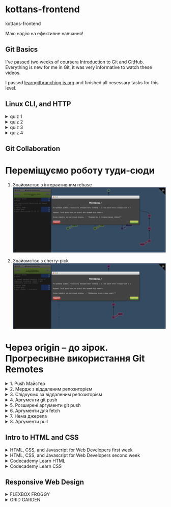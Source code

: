 # kottans-frontend

kottans-frontend

Маю надію на ефективне навчання!

## Git Basics

I've passed two weeks of coursera Introduction to Git and GitHub. Everything is new for me in Git, it was very
informative to watch these videos.

I passed [learngitbranching.js.org](learngitbranching.js.org) and finished all nesessary tasks for this level.

## Linux CLI, and HTTP

<details>
   <summary>quiz 1</summary>

![alt text](https://github.com/GavryshSergii/kottans-frontend/blob/main/task_linux_cli/quiz_1.png "linux quiz 1")
</details>
<details>
   <summary>quiz 2</summary>

![alt text](https://github.com/GavryshSergii/kottans-frontend/blob/main/task_linux_cli/quiz_2.png "linux quiz 2")
</details>
<details>
   <summary>quiz 3</summary>

![alt text](https://github.com/GavryshSergii/kottans-frontend/blob/main/task_linux_cli/quiz_3.png "linux quiz 3")
</details>
<details>
   <summary>quiz 4</summary>

![alt text](https://github.com/GavryshSergii/kottans-frontend/blob/main/task_linux_cli/quiz_4.png "linux quiz 4")
</details>

## Git Collaboration

# Переміщуємо роботу туди-сюди

1. Знайомство з інтерактивним rebase
   ![alt text](https://github.com/GavryshSergii/kottans-frontend/blob/main/task_git_collaboration/move1.png "Знайомство з інтерактивним rebase")

2. Знайомство з cherry-pick
   ![alt text](https://github.com/GavryshSergii/kottans-frontend/blob/main/task_git_collaboration/move2.png "Знайомство з cherry-pick")

# Через origin – до зірок. Прогресивне використання Git Remotes

<details>
   <summary>1. Push Майстер</summary>

![alt text](https://github.com/GavryshSergii/kottans-frontend/blob/main/task_git_collaboration/remoteAdvanced1.png "Push Майстер")
</details>
<details>
   <summary>2. Мердж з віддаленим репозиторієм</summary>

![alt text](https://github.com/GavryshSergii/kottans-frontend/blob/main/task_git_collaboration/remoteAdvanced2.png "Мердж з віддаленим репозиторієм")
</details>
<details>
   <summary>3. Слідкуємо за віддаленим репозиторієм</summary>

![alt text](https://github.com/GavryshSergii/kottans-frontend/blob/main/task_git_collaboration/remoteAdvanced3.png "Слідкуємо за віддаленим репозиторієм")
</details>
<details>
   <summary>4. Аргументи git push</summary>

![alt text](https://github.com/GavryshSergii/kottans-frontend/blob/main/task_git_collaboration/remoteAdvanced4.png "Аргументи git push")
</details>
<details>
   <summary>5. Розширені аргументи git push</summary>

![alt text](https://github.com/GavryshSergii/kottans-frontend/blob/main/task_git_collaboration/remoteAdvanced5.png "Розширені аргументи git push")
</details>
<details>
   <summary>6. Аргументи для fetch</summary>

![alt text](https://github.com/GavryshSergii/kottans-frontend/blob/main/task_git_collaboration/remoteAdvanced6.png "Аргументи для fetch")
</details>
<details>
   <summary>7. Нема джерела</summary>

![alt text](https://github.com/GavryshSergii/kottans-frontend/blob/main/task_git_collaboration/remoteAdvanced7.png "Нема джерела")
</details>
<details>
   <summary>8. Аргументи pull</summary>

![alt text](https://github.com/GavryshSergii/kottans-frontend/blob/main/task_git_collaboration/remoteAdvanced8.png "Аргументи pull ")
</details>

## Intro to HTML and CSS

<details>
   <summary>HTML, CSS, and Javascript for Web Developers first week</summary>

![alt text](https://github.com/GavryshSergii/kottans-frontend/blob/main/task_html_css_intro/coursera_html_css_first_week.png "HTML, CSS, and Javascript for Web Developers first week")
</details>
<details>
   <summary>HTML, CSS, and Javascript for Web Developers second week</summary>

![alt text](https://github.com/GavryshSergii/kottans-frontend/blob/main/task_html_css_intro/coursera_html_css_second_week.png "HTML, CSS, and Javascript for Web Developers second week")
</details>
<details>
   <summary>Codecademy Learn HTML</summary>

![alt text](https://github.com/GavryshSergii/kottans-frontend/blob/main/task_html_css_intro/codecademy_learn-html.png "Codecademy Learn HTML")
</details>
<details>
   <summary>Codecademy Learn CSS</summary>

![alt text](https://github.com/GavryshSergii/kottans-frontend/blob/main/task_html_css_intro/codecademy_learn-css.png "Codecademy Learn CSS")
</details>

## Responsive Web Design

<details>
   <summary>FLEXBOX FROGGY</summary>

   <details>
      <summary>Рівень 1</summary>

![alt text](https://github.com/GavryshSergii/kottans-frontend/blob/main/task_responsive_web_design/flexbox_froggy_01.png "FLEXBOX FROGGY рівень 1")

   </details>
   <details>
      <summary>Рівень 2</summary>

![alt text](https://github.com/GavryshSergii/kottans-frontend/blob/main/task_responsive_web_design/flexbox_froggy_02.png "FLEXBOX FROGGY рівень 2")
   </details>
   <details>
      <summary>Рівень 3</summary>

![alt text](https://github.com/GavryshSergii/kottans-frontend/blob/main/task_responsive_web_design/flexbox_froggy_03.png "FLEXBOX FROGGY рівень 3")
   </details>
   <details>
      <summary>Рівень 4</summary>

![alt text](https://github.com/GavryshSergii/kottans-frontend/blob/main/task_responsive_web_design/flexbox_froggy_04.png "FLEXBOX FROGGY рівень 4")
   </details>
   <details>
      <summary>Рівень 5</summary>

![alt text](https://github.com/GavryshSergii/kottans-frontend/blob/main/task_responsive_web_design/flexbox_froggy_05.png "FLEXBOX FROGGY рівень 5")
   </details>
   <details>
      <summary>Рівень 6</summary>

![alt text](https://github.com/GavryshSergii/kottans-frontend/blob/main/task_responsive_web_design/flexbox_froggy_06.png "FLEXBOX FROGGY рівень 6")
   </details>
   <details>
      <summary>Рівень 7</summary>

![alt text](https://github.com/GavryshSergii/kottans-frontend/blob/main/task_responsive_web_design/flexbox_froggy_07.png "FLEXBOX FROGGY рівень 7")
   </details>
   <details>
      <summary>Рівень 8</summary>

![alt text](https://github.com/GavryshSergii/kottans-frontend/blob/main/task_responsive_web_design/flexbox_froggy_08.png "FLEXBOX FROGGY рівень 8")
   </details>
   <details>
      <summary>Рівень 9</summary>

![alt text](https://github.com/GavryshSergii/kottans-frontend/blob/main/task_responsive_web_design/flexbox_froggy_09.png "FLEXBOX FROGGY рівень 9")
   </details>
   <details>
      <summary>Рівень 10</summary>

![alt text](https://github.com/GavryshSergii/kottans-frontend/blob/main/task_responsive_web_design/flexbox_froggy_10.png "FLEXBOX FROGGY рівень 10")
   </details>
   <details>
      <summary>Рівень 11</summary>

![alt text](https://github.com/GavryshSergii/kottans-frontend/blob/main/task_responsive_web_design/flexbox_froggy_11.png "FLEXBOX FROGGY рівень 11")
   </details>
   <details>
      <summary>Рівень 12</summary>

![alt text](https://github.com/GavryshSergii/kottans-frontend/blob/main/task_responsive_web_design/flexbox_froggy_12.png "FLEXBOX FROGGY рівень 12")
   </details>
   <details>
      <summary>Рівень 13</summary>

![alt text](https://github.com/GavryshSergii/kottans-frontend/blob/main/task_responsive_web_design/flexbox_froggy_13.png "FLEXBOX FROGGY рівень 13")
   </details>
   <details>
      <summary>Рівень 14</summary>

![alt text](https://github.com/GavryshSergii/kottans-frontend/blob/main/task_responsive_web_design/flexbox_froggy_14.png "FLEXBOX FROGGY рівень 14")
   </details>
   <details>
      <summary>Рівень 15</summary>

![alt text](https://github.com/GavryshSergii/kottans-frontend/blob/main/task_responsive_web_design/flexbox_froggy_15.png "FLEXBOX FROGGY рівень 15")
   </details>
   <details>
      <summary>Рівень 16</summary>

![alt text](https://github.com/GavryshSergii/kottans-frontend/blob/main/task_responsive_web_design/flexbox_froggy_16.png "FLEXBOX FROGGY рівень 16")
   </details>
   <details>
      <summary>Рівень 17</summary>

![alt text](https://github.com/GavryshSergii/kottans-frontend/blob/main/task_responsive_web_design/flexbox_froggy_17.png "FLEXBOX FROGGY рівень 17")
   </details>
   <details>
      <summary>Рівень 18</summary>

![alt text](https://github.com/GavryshSergii/kottans-frontend/blob/main/task_responsive_web_design/flexbox_froggy_18.png "FLEXBOX FROGGY рівень 18")
   </details>
   <details>
      <summary>Рівень 19</summary>

![alt text](https://github.com/GavryshSergii/kottans-frontend/blob/main/task_responsive_web_design/flexbox_froggy_19.png "FLEXBOX FROGGY рівень 19")
   </details>
   <details>
      <summary>Рівень 20</summary>

![alt text](https://github.com/GavryshSergii/kottans-frontend/blob/main/task_responsive_web_design/flexbox_froggy_20.png "FLEXBOX FROGGY рівень 20")
   </details>
   <details>
      <summary>Рівень 21</summary>

![alt text](https://github.com/GavryshSergii/kottans-frontend/blob/main/task_responsive_web_design/flexbox_froggy_21.png "FLEXBOX FROGGY рівень 21")
   </details>
   <details>
      <summary>Рівень 22</summary>

![alt text](https://github.com/GavryshSergii/kottans-frontend/blob/main/task_responsive_web_design/flexbox_froggy_22.png "FLEXBOX FROGGY рівень 22")
   </details>
   <details>
      <summary>Рівень 23</summary>

![alt text](https://github.com/GavryshSergii/kottans-frontend/blob/main/task_responsive_web_design/flexbox_froggy_23.png "FLEXBOX FROGGY рівень 23")
   </details>
   <details>
      <summary>Рівень 24</summary>

![alt text](https://github.com/GavryshSergii/kottans-frontend/blob/main/task_responsive_web_design/flexbox_froggy_24.png "FLEXBOX FROGGY рівень 24")
   </details>
</details>

<details>
   <summary>GRID GARDEN</summary>

   <details>
      <summary>Рівень 1</summary>

![alt text](https://github.com/GavryshSergii/kottans-frontend/blob/main/task_responsive_web_design/grid_garden_01.png "GRID GARDEN рівень 1")
   </details>
   <details>
      <summary>Рівень 2</summary>

![alt text](https://github.com/GavryshSergii/kottans-frontend/blob/main/task_responsive_web_design/grid_garden_02.png "GRID GARDEN рівень 2")
   </details>
   <details>
      <summary>Рівень 3</summary>

![alt text](https://github.com/GavryshSergii/kottans-frontend/blob/main/task_responsive_web_design/grid_garden_03.png "GRID GARDEN рівень 3")
   </details>
   <details>
      <summary>Рівень 4</summary>

![alt text](https://github.com/GavryshSergii/kottans-frontend/blob/main/task_responsive_web_design/grid_garden_04.png "GRID GARDEN рівень 4")
   </details>
   <details>
      <summary>Рівень 5</summary>

![alt text](https://github.com/GavryshSergii/kottans-frontend/blob/main/task_responsive_web_design/grid_garden_05.png "GRID GARDEN рівень 5")
   </details>
   <details>
      <summary>Рівень 6</summary>

![alt text](https://github.com/GavryshSergii/kottans-frontend/blob/main/task_responsive_web_design/grid_garden_06.png "GRID GARDEN рівень 6")
   </details>
   <details>
      <summary>Рівень 7</summary>

![alt text](https://github.com/GavryshSergii/kottans-frontend/blob/main/task_responsive_web_design/grid_garden_07.png "GRID GARDEN рівень 7")
   </details>
   <details>
      <summary>Рівень 8</summary>

![alt text](https://github.com/GavryshSergii/kottans-frontend/blob/main/task_responsive_web_design/grid_garden_08.png "GRID GARDEN рівень 8")
   </details>
   <details>
      <summary>Рівень 9</summary>

![alt text](https://github.com/GavryshSergii/kottans-frontend/blob/main/task_responsive_web_design/grid_garden_09.png "GRID GARDEN рівень 9")
   </details>
   <details>
      <summary>Рівень 10</summary>

![alt text](https://github.com/GavryshSergii/kottans-frontend/blob/main/task_responsive_web_design/grid_garden_10.png "GRID GARDEN рівень 10")
   </details>
   <details>
      <summary>Рівень 11</summary>

![alt text](https://github.com/GavryshSergii/kottans-frontend/blob/main/task_responsive_web_design/grid_garden_11.png "GRID GARDEN рівень 11")
   </details>
   <details>
      <summary>Рівень 12</summary>

![alt text](https://github.com/GavryshSergii/kottans-frontend/blob/main/task_responsive_web_design/grid_garden_12.png "GRID GARDEN рівень 12")
   </details>
   <details>
      <summary>Рівень 13</summary>

![alt text](https://github.com/GavryshSergii/kottans-frontend/blob/main/task_responsive_web_design/grid_garden_13.png "GRID GARDEN рівень 13")
   </details>
   <details>
      <summary>Рівень 14</summary>

![alt text](https://github.com/GavryshSergii/kottans-frontend/blob/main/task_responsive_web_design/grid_garden_14.png "GRID GARDEN рівень 14")
   </details>
   <details>
      <summary>Рівень 15</summary>

![alt text](https://github.com/GavryshSergii/kottans-frontend/blob/main/task_responsive_web_design/grid_garden_15.png "GRID GARDEN рівень 15")
   </details>
   <details>
      <summary>Рівень 16</summary>

![alt text](https://github.com/GavryshSergii/kottans-frontend/blob/main/task_responsive_web_design/grid_garden_16.png "GRID GARDEN рівень 16")
   </details>
   <details>
      <summary>Рівень 17</summary>

![alt text](https://github.com/GavryshSergii/kottans-frontend/blob/main/task_responsive_web_design/grid_garden_17.png "GRID GARDEN рівень 17")
   </details>
   <details>
      <summary>Рівень 18</summary>

![alt text](https://github.com/GavryshSergii/kottans-frontend/blob/main/task_responsive_web_design/grid_garden_18.png "GRID GARDEN рівень 18")
   </details>
   <details>
      <summary>Рівень 19</summary>

![alt text](https://github.com/GavryshSergii/kottans-frontend/blob/main/task_responsive_web_design/grid_garden_19.png "GRID GARDEN рівень 19")
   </details>
   <details>
      <summary>Рівень 20</summary>

![alt text](https://github.com/GavryshSergii/kottans-frontend/blob/main/task_responsive_web_design/grid_garden_20.png "GRID GARDEN рівень 20")
   </details>
   <details>
      <summary>Рівень 21</summary>

![alt text](https://github.com/GavryshSergii/kottans-frontend/blob/main/task_responsive_web_design/grid_garden_21.png "GRID GARDEN рівень 21")
   </details>
   <details>
      <summary>Рівень 22</summary>

![alt text](https://github.com/GavryshSergii/kottans-frontend/blob/main/task_responsive_web_design/grid_garden_22.png "GRID GARDEN рівень 22")
   </details>
   <details>
      <summary>Рівень 23</summary>

![alt text](https://github.com/GavryshSergii/kottans-frontend/blob/main/task_responsive_web_design/grid_garden_23.png "GRID GARDEN рівень 23")
   </details>
   <details>
      <summary>Рівень 24</summary>

![alt text](https://github.com/GavryshSergii/kottans-frontend/blob/main/task_responsive_web_design/grid_garden_24.png "GRID GARDEN рівень 24")
   </details>
   <details>
      <summary>Рівень 25</summary>

![alt text](https://github.com/GavryshSergii/kottans-frontend/blob/main/task_responsive_web_design/grid_garden_25.png "GRID GARDEN рівень 25")
   </details>
   <details>
      <summary>Рівень 26</summary>

![alt text](https://github.com/GavryshSergii/kottans-frontend/blob/main/task_responsive_web_design/grid_garden_26.png "GRID GARDEN рівень 26")
   </details>
   <details>
      <summary>Рівень 27</summary>

![alt text](https://github.com/GavryshSergii/kottans-frontend/blob/main/task_responsive_web_design/grid_garden_27.png "GRID GARDEN рівень 27")
   </details>
   <details>
      <summary>Рівень 28</summary>

![alt text](https://github.com/GavryshSergii/kottans-frontend/blob/main/task_responsive_web_design/grid_garden_28.png "GRID GARDEN рівень 28")
   </details>
</details>
